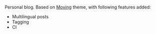 Personal blog. Based on [Moving](github.com/huangyz0918/moving) theme, with following features added:
- Multilingual posts
- Tagging
- CI
